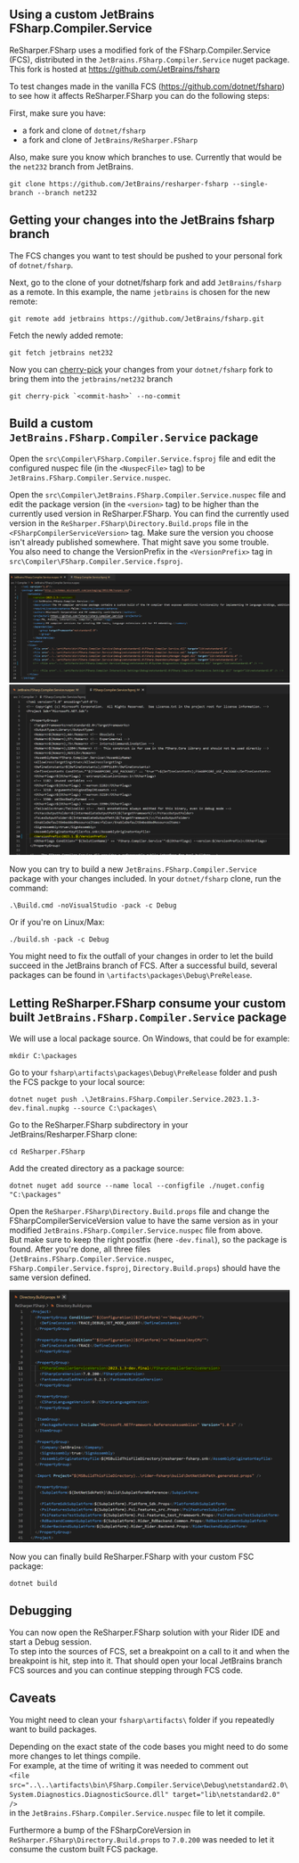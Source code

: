 ## Using a custom JetBrains FSharp.Compiler.Service

ReSharper.FSharp uses a modified fork of the FSharp.Compiler.Service (FCS), distributed in the `JetBrains.FSharp.Compiler.Service` nuget package.
This fork is hosted at https://github.com/JetBrains/fsharp

To test changes made in the vanilla FCS (https://github.com/dotnet/fsharp) to see how it affects ReSharper.FSharp you can do the following steps:

First, make sure you have:
- a fork and clone of `dotnet/fsharp`
- a fork and clone of `JetBrains/ReSharper.FSharp`  

Also, make sure you know which branches to use. Currently that would be the `net232` branch from JetBrains.
```
git clone https://github.com/JetBrains/resharper-fsharp --single-branch --branch net232
```

## Getting your changes into the JetBrains fsharp branch

The FCS changes you want to test should be pushed to your personal fork of `dotnet/fsharp`.

Next, go to the clone of your dotnet/fsharp fork and add `JetBrains/fsharp` as a remote. In this example, the name `jetbrains` is chosen for the new remote:
```
git remote add jetbrains https://github.com/JetBrains/fsharp.git
```

Fetch the newly added remote:
```
git fetch jetbrains net232
```

Now you can [cherry-pick](https://git-scm.com/docs/git-cherry-pick) your changes from your `dotnet/fsharp` fork to bring them into the `jetbrains/net232` branch  
```
git cherry-pick `<commit-hash>` --no-commit
```

## Build a custom `JetBrains.FSharp.Compiler.Service` package

Open the `src\Compiler\FSharp.Compiler.Service.fsproj` file and edit the configured nuspec file (in the `<NuspecFile>` tag) to be `JetBrains.FSharp.Compiler.Service.nuspec`.

Open the `src\Compiler\JetBrains.FSharp.Compiler.Service.nuspec` file and edit the package version (in the `<version>` tag) to be higher than the currently used version in ReSharper.FSharp. You can find the currently used version in the `ReSharper.FSharp\Directory.Build.props` file in the `<FSharpCompilerServiceVersion>` tag. Make sure the version you choose isn't already published somewhere. That might save you some trouble.  
You also need to change the VersionPrefix in the `<VersionPrefix>` tag in `src\Compiler\FSharp.Compiler.Service.fsproj`.  

![jfcs nuspec](./images/screenshot_of_jetbrains_nuspec.png)
![jfcs fsproj](./images/screenshot_of_jfcs_fsproj.png)

Now you can try to build a new `JetBrains.FSharp.Compiler.Service` package with your changes included. In your `dotnet/fsharp` clone, run the command:
```
.\Build.cmd -noVisualStudio -pack -c Debug
```
Or if you're on Linux/Max:
```
./build.sh -pack -c Debug
```

You might need to fix the outfall of your changes in order to let the build succeed in the JetBrains branch of FCS.
After a successful build, several packages can be found in `\artifacts\packages\Debug\PreRelease`.

## Letting ReSharper.FSharp consume your custom built `JetBrains.FSharp.Compiler.Service` package

We will use a local package source. On Windows, that could be for example:
```
mkdir C:\packages
```

Go to your `fsharp\artifacts\packages\Debug\PreRelease` folder and push the FCS packge to your local source:
```
dotnet nuget push .\JetBrains.FSharp.Compiler.Service.2023.1.3-dev.final.nupkg --source C:\packages\
```

Go to the ReSharper.FSharp subdirectory in your JetBrains/Resharper.FSharp clone:
```
cd ReSharper.FSharp
```

Add the created directory as a package source:
```
dotnet nuget add source --name local --configfile ./nuget.config "C:\packages"
```

Open the `ReSharper.FSharp\Directory.Build.props` file and change the FSharpCompilerServiceVersion value to have the same version as in your modified `JetBrains.FSharp.Compiler.Service.nuspec` file from above.  
But make sure to keep the right postfix (here `-dev.final`), so the package is found.
After you're done, all three files (`JetBrains.FSharp.Compiler.Service.nuspec`, `FSharp.Compiler.Service.fsproj`, `Directory.Build.props`) should have the same version defined.

![ReSharper Directory.Build.props](./images/screenshot_of_resharper_directory_build_props.png)

Now you can finally build ReSharper.FSharp with your custom FSC package:
```
dotnet build
```

## Debugging

You can now open the ReSharper.FSharp solution with your Rider IDE and start a Debug session.  
To step into the sources of FCS, set a breakpoint on a call to it and when the breakpoint is hit, step into it. That should open your local JetBrains branch FCS sources and you can continue stepping through FCS code.

## Caveats

You might need to clean your `fsharp\artifacts\` folder if you repeatedly want to build packages.

Depending on the exact state of the code bases you might need to do some more changes to let things compile.  
For example, at the time of writing it was needed to comment out  
`<file src="..\..\artifacts\bin\FSharp.Compiler.Service\Debug\netstandard2.0\System.Diagnostics.DiagnosticSource.dll" target="lib\netstandard2.0" />`  
in the `JetBrains.FSharp.Compiler.Service.nuspec` file to let it compile.  

Furthermore a bump of the FSharpCoreVersion in `ReSharper.FSharp\Directory.Build.props` to `7.0.200` was needed to let it consume the custom built FCS package.
